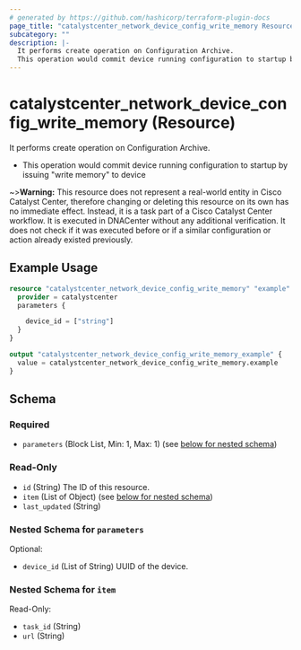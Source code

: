 ```yaml
---
# generated by https://github.com/hashicorp/terraform-plugin-docs
page_title: "catalystcenter_network_device_config_write_memory Resource - terraform-provider-catalystcenter"
subcategory: ""
description: |-
  It performs create operation on Configuration Archive.
  This operation would commit device running configuration to startup by issuing "write memory" to device
---
```


# catalystcenter_network_device_config_write_memory (Resource)

It performs create operation on Configuration Archive.

- This operation would commit device running configuration to startup by issuing "write memory" to device



~>**Warning:**
This resource does not represent a real-world entity in Cisco Catalyst Center, therefore changing or deleting this resource on its own has no immediate effect.
Instead, it is a task part of a Cisco Catalyst Center workflow. It is executed in DNACenter without any additional verification. It does not check if it was executed before or if a similar configuration or action already existed previously.

## Example Usage

```terraform
resource "catalystcenter_network_device_config_write_memory" "example" {
  provider = catalystcenter
  parameters {

    device_id = ["string"]
  }
}

output "catalystcenter_network_device_config_write_memory_example" {
  value = catalystcenter_network_device_config_write_memory.example
}
```

<!-- schema generated by tfplugindocs -->
## Schema

### Required

- `parameters` (Block List, Min: 1, Max: 1) (see [below for nested schema](#nestedblock--parameters))

### Read-Only

- `id` (String) The ID of this resource.
- `item` (List of Object) (see [below for nested schema](#nestedatt--item))
- `last_updated` (String)

<a id="nestedblock--parameters"></a>
### Nested Schema for `parameters`

Optional:

- `device_id` (List of String) UUID of the device.


<a id="nestedatt--item"></a>
### Nested Schema for `item`

Read-Only:

- `task_id` (String)
- `url` (String)
